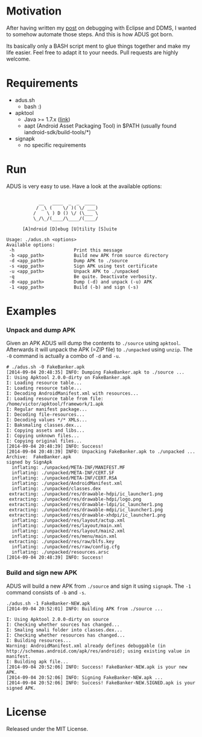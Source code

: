 # Motivation

After having written my [post](http://blog.dornea.nu/2014/08/21/howto-debug-android-apks-with-eclipse-and-ddms/) on debugging with Eclipse and DDMS, I wanted to somehow automate those steps. And this is how
ADUS got born. 

Its basically only a BASH script ment to glue things together and make my life easier. Feel free to adapt it to your needs. Pull requests are highly welcome.

# Requirements

* adus.sh
  + bash :)
* apktool
  + Java >= 1.7.x ([link](https://code.google.com/p/android-apktool/wiki/BuildApktool#Requirements))
  + aapt (Android Asset Packaging Tool) in $PATH (usually found iandroid-sdk/build-tools/*)
* signapk
  + no specific requirements


# Run 

ADUS is very easy to use. Have a look at the available options:

~~~ shell

            __   ____  _  _  ____  
           / _\ (    \/ )( \/ ___) 
          /    \ ) D () \/ (\___ \ 
          \_/\_/(____/\____/(____/ 

      [A]ndroid [D]ebug [U]tility [S]uite
    
Usage: ./adus.sh <options>
Available options:
 -h                      Print this message
 -b <app_path>           Build new APK from source directory
 -d <app_path>           Dump APK to ./source
 -s <app_path>           Sign APK using test certificate
 -u <app_path>           Unpack APK to ./unpacked
 -q                      Be quite. Deactivate verbosity.
 -0 <app_path>           Dump (-d) and unpack (-u) APK
 -1 <app_path>           Build (-b) and sign (-s)

~~~

# Examples

### Unpack and dump APK

Given an APK ADUS will dump the contents to `./source` using `apktool`. Afterwards it will unpack the APK (=ZIP file) to `./unpacked` using `unzip`. The `-0` command is actually a combo of `-d` and `-u`.

~~~ shell
# ./adus.sh -0 FakeBanker.apk 
[2014-09-04 20:48:35] INFO: Dumping FakeBanker.apk to ./source ... 
I: Using Apktool 2.0.0-dirty on FakeBanker.apk
I: Loading resource table...
I: Loading resource table...
I: Decoding AndroidManifest.xml with resources...
I: Loading resource table from file: /home/victor/apktool/framework/1.apk
I: Regular manifest package...
I: Decoding file-resources...
I: Decoding values */* XMLs...
I: Baksmaling classes.dex...
I: Copying assets and libs...
I: Copying unknown files...
I: Copying original files...
[2014-09-04 20:48:39] INFO: Success!
[2014-09-04 20:48:39] INFO: Unpacking FakeBanker.apk to ./unpacked ... 
Archive:  FakeBanker.apk
signed by SignApk
  inflating: ./unpacked/META-INF/MANIFEST.MF  
  inflating: ./unpacked/META-INF/CERT.SF  
  inflating: ./unpacked/META-INF/CERT.RSA  
  inflating: ./unpacked/AndroidManifest.xml  
  inflating: ./unpacked/classes.dex  
 extracting: ./unpacked/res/drawable-hdpi/ic_launcher1.png  
 extracting: ./unpacked/res/drawable-hdpi/logo.png  
 extracting: ./unpacked/res/drawable-ldpi/ic_launcher1.png  
 extracting: ./unpacked/res/drawable-mdpi/ic_launcher1.png  
 extracting: ./unpacked/res/drawable-xhdpi/ic_launcher1.png  
  inflating: ./unpacked/res/layout/actup.xml  
  inflating: ./unpacked/res/layout/main.xml  
  inflating: ./unpacked/res/layout/main2.xml  
  inflating: ./unpacked/res/menu/main.xml  
 extracting: ./unpacked/res/raw/blfs.key  
  inflating: ./unpacked/res/raw/config.cfg  
  inflating: ./unpacked/resources.arsc  
[2014-09-04 20:48:39] INFO: Success!
~~~


### Build and sign new APK

ADUS will build a new APK from `./source` and sign it using `signapk`. The `-1` command consists of `-b` and `-s`.

~~~ shell
./adus.sh -1 FakeBanker-NEW.apk
[2014-09-04 20:52:01] INFO: Building APK from ./source ... 

I: Using Apktool 2.0.0-dirty on source
I: Checking whether sources has changed...
I: Smaling smali folder into classes.dex...
I: Checking whether resources has changed...
I: Building resources...
Warning: AndroidManifest.xml already defines debuggable (in http://schemas.android.com/apk/res/android); using existing value in manifest.
I: Building apk file...
[2014-09-04 20:52:06] INFO: Success! FakeBanker-NEW.apk is your new APK.
[2014-09-04 20:52:06] INFO: Signing FakeBanker-NEW.apk ...
[2014-09-04 20:52:06] INFO: Success! FakeBanker-NEW.SIGNED.apk is your signed APK.
~~~

# License

Released under the MIT License. 